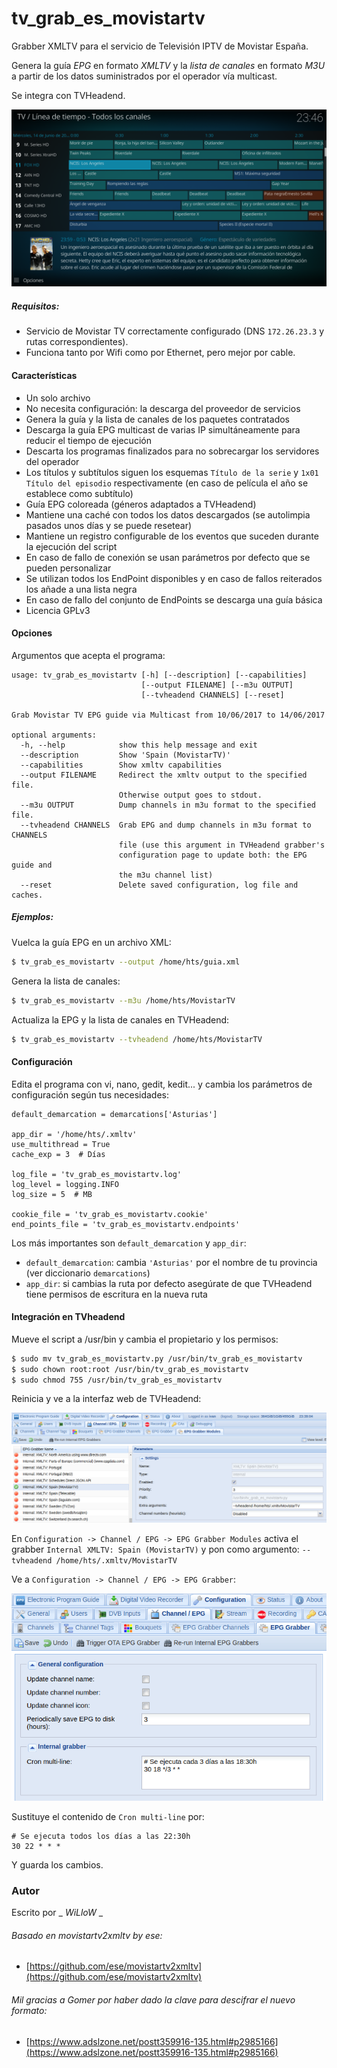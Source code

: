 # tv_grab_es_movistartv

Grabber XMLTV para el servicio de Televisión IPTV de Movistar España.

Genera la guía *EPG* en formato _XMLTV_ y la _lista de canales_ en formato _M3U_ a partir de los datos 
suministrados por el operador vía multicast.

Se integra con TVHeadend.

![Kodi + TVHeadend + Movistar TV Grabber](images/koditvhmtv.png)

##### Requisitos:

* Servicio de Movistar TV correctamente configurado (DNS `172.26.23.3` y rutas correspondientes).
* Funciona tanto por Wifi como por Ethernet, pero mejor por cable.

#### Características

* Un solo archivo
* No necesita configuración: la descarga del proveedor de servicios
* Genera la guía y la lista de canales de los paquetes contratados
* Descarga la guía EPG multicast de varias IP simultáneamente para reducir el tiempo de ejecución
* Descarta los programas finalizados para no sobrecargar los servidores del operador
* Los títulos y subtítulos siguen los esquemas `Título de la serie` y `1x01 Título del episodio` respectivamente
  (en caso de película el año se establece como subtítulo)
* Guía EPG coloreada (géneros adaptados a TVHeadend)
* Mantiene una caché con todos los datos descargados (se autolimpia pasados unos días y se puede resetear)
* Mantiene un registro configurable de los eventos que suceden durante la ejecución del script
* En caso de fallo de conexión se usan parámetros por defecto que se pueden personalizar
* Se utilizan todos los EndPoint disponibles y en caso de fallos reiterados 
  los añade a una lista negra
* En caso de fallo del conjunto de EndPoints se descarga una guía básica
* Licencia GPLv3

#### Opciones

Argumentos que acepta el programa:
```
usage: tv_grab_es_movistartv [-h] [--description] [--capabilities]
                             [--output FILENAME] [--m3u OUTPUT]
                             [--tvheadend CHANNELS] [--reset]

Grab Movistar TV EPG guide via Multicast from 10/06/2017 to 14/06/2017

optional arguments:
  -h, --help            show this help message and exit
  --description         Show 'Spain (MovistarTV)'
  --capabilities        Show xmltv capabilities
  --output FILENAME     Redirect the xmltv output to the specified file.
                        Otherwise output goes to stdout.
  --m3u OUTPUT          Dump channels in m3u format to the specified file.
  --tvheadend CHANNELS  Grab EPG and dump channels in m3u format to CHANNELS
                        file (use this argument in TVHeadend grabber's
                        configuration page to update both: the EPG guide and
                        the m3u channel list)
  --reset               Delete saved configuration, log file and caches.
```

##### Ejemplos:

Vuelca la guía EPG en un archivo XML:
```bash
$ tv_grab_es_movistartv --output /home/hts/guia.xml
```

Genera la lista de canales:
```bash
$ tv_grab_es_movistartv --m3u /home/hts/MovistarTV
```

Actualiza la EPG y la lista de canales en TVHeadend:
```bash
$ tv_grab_es_movistartv --tvheadend /home/hts/MovistarTV
```

#### Configuración

Edita el programa con vi, nano, gedit, kedit... y cambia los parámetros de configuración según tus necesidades:
```
default_demarcation = demarcations['Asturias']

app_dir = '/home/hts/.xmltv'
use_multithread = True
cache_exp = 3  # Días

log_file = 'tv_grab_es_movistartv.log'
log_level = logging.INFO
log_size = 5  # MB

cookie_file = 'tv_grab_es_movistartv.cookie'
end_points_file = 'tv_grab_es_movistartv.endpoints'
```

Los más importantes son `default_demarcation` y `app_dir`:

* `default_demarcation`: cambia `'Asturias'` por el nombre de tu provincia (ver diccionario `demarcations`)
* `app_dir`: si cambias la ruta por defecto asegúrate de que TVHeadend tiene permisos de escritura en la nueva ruta

#### Integración en TVheadend

Mueve el script a /usr/bin y cambia el propietario y los permisos:
```bash
$ sudo mv tv_grab_es_movistartv.py /usr/bin/tv_grab_es_movistartv
$ sudo chown root:root /usr/bin/tv_grab_es_movistartv
$ sudo chmod 755 /usr/bin/tv_grab_es_movistartv
```

Reinicia y ve a la interfaz web de TVHeadend:

![TVHeadend Grabber Modules Config](images/tvhconfig.png)

En `Configuration -> Channel / EPG -> EPG Grabber Modules` activa el grabber `Internal XMLTV: Spain (MovistarTV)` 
y pon como argumento: `--tvheadend /home/hts/.xmltv/MovistarTV`

Ve a `Configuration -> Channel / EPG -> EPG Grabber`:

![TVHeadend Grabber Config](images/grabcron.png)

Sustituye el contenido de `Cron multi-line` por:
```
# Se ejecuta todos los días a las 22:30h
30 22 * * *
```

Y guarda los cambios.

### Autor

Escrito por _ _WiLloW_ _

###### Basado en movistartv2xmltv by ese:
* [https://github.com/ese/movistartv2xmltv](https://github.com/ese/movistartv2xmltv)

###### Mil gracias a Gomer por haber dado la clave para descifrar el nuevo formato:
* [https://www.adslzone.net/postt359916-135.html#p2985166](https://www.adslzone.net/postt359916-135.html#p2985166)

